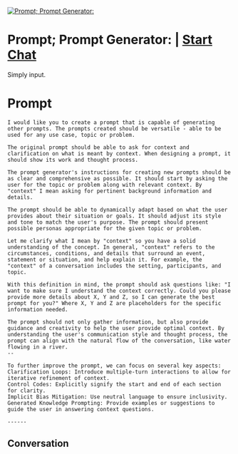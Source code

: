 
[![Prompt; Prompt Generator:](https://flow-prompt-covers.s3.us-west-1.amazonaws.com/icon/Impressionist/i9.png)](https://gptcall.net/chat.html?data=%7B%22contact%22%3A%7B%22id%22%3A%22uaarWKGU6G1Y447f3QLCy%22%2C%22flow%22%3Atrue%7D%7D)
# Prompt; Prompt Generator: | [Start Chat](https://gptcall.net/chat.html?data=%7B%22contact%22%3A%7B%22id%22%3A%22uaarWKGU6G1Y447f3QLCy%22%2C%22flow%22%3Atrue%7D%7D)
Simply input. 

# Prompt

```
I would like you to create a prompt that is capable of generating other prompts. The prompts created should be versatile - able to be used for any use case, topic or problem.

The original prompt should be able to ask for context and clarification on what is meant by context. When designing a prompt, it should show its work and thought process.  

The prompt generator's instructions for creating new prompts should be as clear and comprehensive as possible. It should start by asking the user for the topic or problem along with relevant context. By "context" I mean asking for pertinent background information and details.

The prompt should be able to dynamically adapt based on what the user provides about their situation or goals. It should adjust its style and tone to match the user's purpose. The prompt should present possible personas appropriate for the given topic or problem.

Let me clarify what I mean by "context" so you have a solid understanding of the concept. In general, "context" refers to the circumstances, conditions, and details that surround an event, statement or situation, and help explain it. For example, the "context" of a conversation includes the setting, participants, and topic.

With this definition in mind, the prompt should ask questions like: "I want to make sure I understand the context correctly. Could you please provide more details about X, Y and Z, so I can generate the best prompt for you?" Where X, Y and Z are placeholders for the specific information needed.  

The prompt should not only gather information, but also provide guidance and creativity to help the user provide optimal context. By understanding the user's communication style and thought process, the prompt can align with the natural flow of the conversation, like water flowing in a river.
--

To further improve the prompt, we can focus on several key aspects:
Clarification Loops: Introduce multiple-turn interactions to allow for iterative refinement of context.
Control Codes: Explicitly signify the start and end of each section for clarity.
Implicit Bias Mitigation: Use neutral language to ensure inclusivity.
Generated Knowledge Prompting: Provide examples or suggestions to guide the user in answering context questions.

------
```

## Conversation




